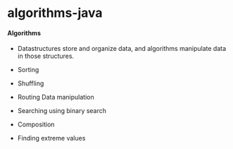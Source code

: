 # algorithms-java

#### Algorithms 

+ Datastructures store and organize data, and algorithms manipulate data in those structures.

+ Sorting
+ Shuffling
+ Routing Data manipulation
+ Searching using binary search
+ Composition
+ Finding extreme values